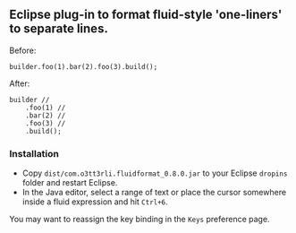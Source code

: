 ## Eclipse plug-in to format fluid-style 'one-liners' to separate lines.

Before:
```
builder.foo(1).bar(2).foo(3).build();
```

After:
```
builder //
	.foo(1) //
	.bar(2) //
	.foo(3) //
	.build();
```

### Installation
* Copy `dist/com.o3tt3rli.fluidformat_0.8.0.jar` to your Eclipse `dropins` folder and restart Eclipse.
* In the Java editor, select a range of text or place the cursor somewhere inside a fluid expression and hit `Ctrl+6`.

You may want to reassign the key binding in the `Keys` preference page. 
